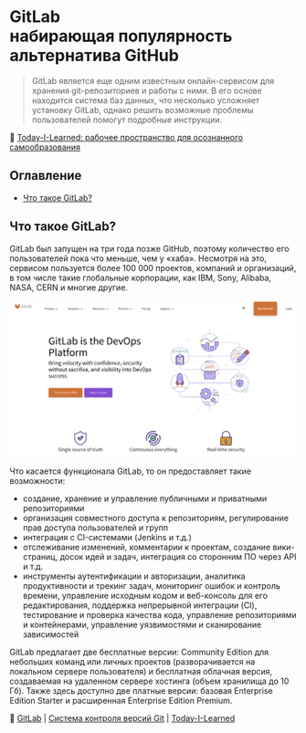 GitLab  
набирающая популярность альтернатива GitHub
=============================================

> GitLab является еще одним известным онлайн-сервисом для хранения git-репозиториев и работы с ними. В его основе находится система баз данных, что несколько усложняет установку GitLab, однако решить возможные проблемы пользователей помогут подробные инструкции.

📖 [Today-I-Learned: рабочее пространство для осознанного самообразования](/README.md#til-today-i-learnedсегодня-я-узнал-вот-что)

Оглавление
-----------

- [Что такое GitLab?](#что-такое-gitlab)

Что такое GitLab?
-----------------

GitLab был запущен на три года позже GitHub, поэтому количество его пользователей пока что меньше, чем у «хаба». Несмотря на это, сервисом пользуется более 100 000 проектов, компаний и организаций, в том числе такие глобальные корпорации, как IBM, Sony, Alibaba, NASA, CERN и многие другие.

![GitLab](/img/GitLab/gitlab-1.png)

Что касается функционала GitLab, то он предоставляет такие возможности:

- создание, хранение и управление публичными и приватными репозиториями
- организация совместного доступа к репозиториям, регулирование прав доступа пользователей и групп
- интеграция с CI-системами (Jenkins и т.д.)
- отслеживание изменений, комментарии к проектам, создание вики-страниц, досок идей и задач, интеграция со сторонним ПО через API и т.д.
- инструменты аутентификации и авторизации, аналитика продуктивности и трекинг задач, мониторинг ошибок и контроль времени, управление исходным кодом и веб-консоль для его редактирования, поддержка непрерывной интеграции (CI), тестирование и проверка качества кода, управление репозиториями и контейнерами, управление уязвимостями и сканирование зависимостей

GitLab предлагает две бесплатные версии: Community Edition для небольших команд или личных проектов (разворачивается на локальном сервере пользователя) и бесплатная облачная версия, создаваемая на удаленном сервере хостинга (объем хранилища до 10 Гб). Также здесь доступно две платные версии: базовая Enterprise Edition Starter и расширенная Enterprise Edition Premium.

📖 [GitLab](#оглавление) | [Система контроля версий Git](../README.md#оглавление) | [Today-I-Learned](/README.md#til-today-i-learnedсегодня-я-узнал-вот-что)
